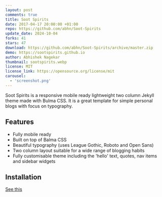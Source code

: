 ```yaml
---
layout: post
comments: true
title: Soot Spirits
date: 2017-04-17 20:00:00 +01:00
repo: https://github.com/abhn/Soot-Spirits
update_date: 2024-10-04
forks: 41
stars: 47
download: https://github.com/abhn/Soot-Spirits/archive/master.zip
demo: https://sootspirits.github.io
author: Abhishek Nagekar
thumbnail: sootspirits.webp
license: MIT
license_link: https://opensource.org/license/mit
carousel:
  - 'screenshot.png'
---
```


Soot Spirits is a responsive mobile ready lightweight two column Jekyll theme made with Bulma CSS. It is a great template for simple personal blogs with focus on typography.

## Features

* Fully mobile ready
* Built on top of Balma CSS
* Beautiful typography (uses League Gothic, Roboto and Open Sans)
* Two column layout suitable for a wide range of blogging habits
* Fully customisable theme including the 'hello' text, quotes, nav items and sidebar widgets

## Installation

[See this](https://github.com/abhn/Soot-Spirits/blob/master/README.md)
